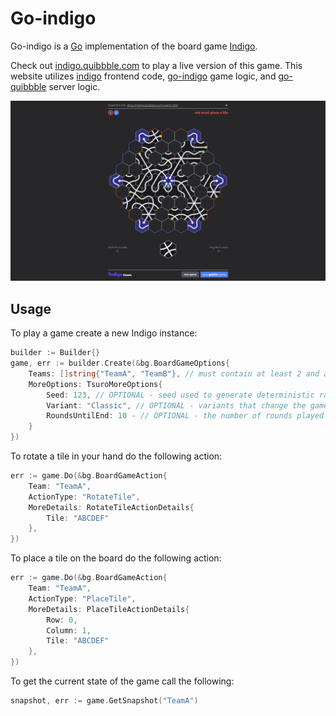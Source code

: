 # Go-indigo

Go-indigo is a [Go](https://golang.org) implementation of the board game [Indigo](https://en.wikipedia.org/wiki/Indigo_(board_game)).

Check out [indigo.quibbble.com](https://indigo.quibbble.com) to play a live version of this game. This website utilizes [indigo](https://github.com/quibbble/indigo) frontend code, [go-indigo](https://github.com/quibbble/go-indigo) game logic, and [go-quibbble](https://github.com/quibbble/go-quibbble) server logic.

[![Quibbble Indigo](https://raw.githubusercontent.com/quibbble/indigo/main/screenshot.png)](https://indigo.quibbble.com)

## Usage

To play a game create a new Indigo instance:
```go
builder := Builder{}
game, err := builder.Create(&bg.BoardGameOptions{
    Teams: []string{"TeamA", "TeamB"}, // must contain at least 2 and at most 4 teams
    MoreOptions: TsuroMoreOptions{
        Seed: 123, // OPTIONAL - seed used to generate deterministic randomness which defaults to 0
        Variant: "Classic", // OPTIONAL - variants that change the game rules i.e. Classic (default), LargeHands
        RoundsUntilEnd: 10 - // OPTIONAL - the number of rounds played before the game ends
    }
})
```

To rotate a tile in your hand do the following action:
```go
err := game.Do(&bg.BoardGameAction{
    Team: "TeamA",
    ActionType: "RotateTile",
    MoreDetails: RotateTileActionDetails{
        Tile: "ABCDEF"
    },
})
```

To place a tile on the board do the following action:
```go
err := game.Do(&bg.BoardGameAction{
    Team: "TeamA",
    ActionType: "PlaceTile",
    MoreDetails: PlaceTileActionDetails{
        Row: 0,
        Column: 1,
        Tile: "ABCDEF"
    },
})
```

To get the current state of the game call the following:
```go
snapshot, err := game.GetSnapshot("TeamA")
```
